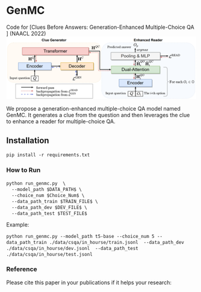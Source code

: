 # GenMC

Code for [Clues Before Answers: Generation-Enhanced Multiple-Choice QA ] (NAACL 2022)
![model](model.png)

We propose a generation-enhanced multiple-choice QA model named GenMC. It generates a clue from the question and then leverages the clue to enhance a reader for multiple-choice QA.

## Installation
```angular2html
pip install -r requirements.txt
```


### How to Run

```angular2html
python run_genmc.py  \
  --model_path $DATA_PATH$ \
  --choice_num $Choice_Num$ \
  --data_path_train $TRAIN_FILE$ \
  --data_path_dev $DEV_FILE$ \
  --data_path_test $TEST_FILE$ 
```

Example:
```
python run_genmc.py --model_path t5-base --choice_num 5 --data_path_train ./data/csqa/in_hourse/train.jsonl  --data_path_dev ./data/csqa/in_hourse/dev.jsonl  --data_path_test ./data/csqa/in_hourse/test.jsonl 
```

### Reference

Please cite this paper in your publications if it helps your research:

